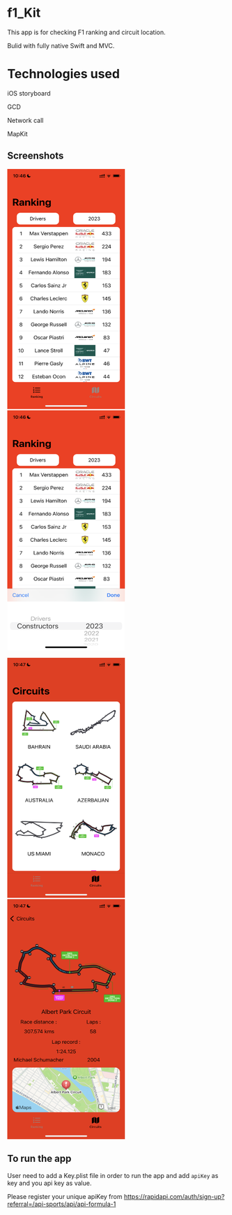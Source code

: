 # f1_Kit
This app is for checking F1 ranking and circuit location.

Bulid with fully native Swift and MVC.

# Technologies used

iOS storyboard

GCD

Network call

MapKit

## Screenshots
<img src="f1_Kit/Images/mockF1_Kit3.PNG" width="270" height="550" /> <img src="f1_Kit/Images/mockF1_Kit2.PNG" width="270" height="550" />

<img src="f1_Kit/Images/mockF1_Kit1.PNG" width="270" height="550" /> <img src="f1_Kit/Images/mockF1_Kit4.PNG" width="270" height="550" />

## To run the app
User need to add a Key.plist file in order to run the app and add `apiKey` as key and you api key as value.

Please register your unique apiKey from https://rapidapi.com/auth/sign-up?referral=/api-sports/api/api-formula-1
